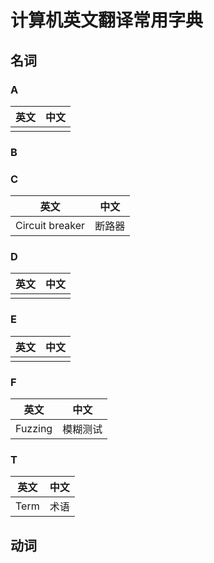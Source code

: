 # 计算机英文翻译常用字典

## 名词

### A

|英文|中文|
|--|--|
|||

### B

### C

|英文|中文|
|--|--|
|Circuit breaker|断路器|

### D

|英文|中文|
|--|--|
|||

### E

|英文|中文|
|--|--|
|||

### F

|英文|中文|
|--|--|
|Fuzzing|模糊测试|

### T

|英文|中文|
|--|--|
|Term|术语|

## 动词
